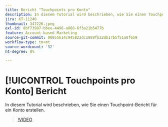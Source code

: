 ```yaml
---
title: Bericht "Touchpoints pro Konto"
description: In diesem Tutorial wird beschrieben, wie Sie einen Touchpoint-Bericht für ein Konto erstellen.
jira: KT-11240
thumbnail: 347226.jpeg
exl-id: 8bf73987-bbee-4496-a868-6f3a21b5477b
feature: Account-based Marketing
source-git-commit: 00955614c945822dc1889fb22db17b5f51a8f659
workflow-type: tm+mt
source-wordcount: '32'
ht-degree: 0%

---
```


# [!UICONTROL Touchpoints pro Konto] Bericht

In diesem Tutorial wird beschrieben, wie Sie einen Touchpoint-Bericht für ein Konto erstellen.

>[!VIDEO](https://video.tv.adobe.com/v/347226/?quality=12&learn=on)
